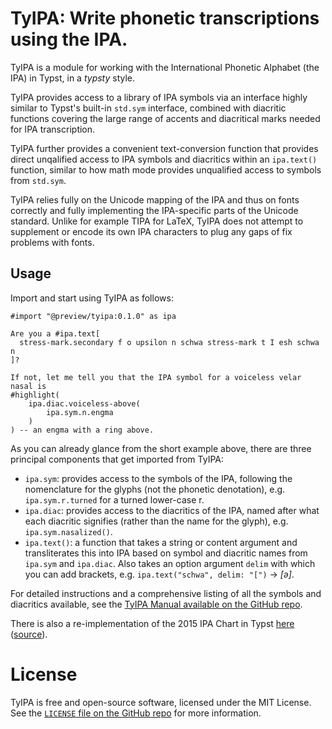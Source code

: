 # TyIPA: Write phonetic transcriptions using the IPA.

TyIPA is a module for working with the International Phonetic Alphabet (the IPA) in Typst, in a _typsty_ style.

TyIPA provides access to a library of IPA symbols via an
interface highly similar to Typst's built-in `std.sym` interface, combined with
diacritic functions covering the large range of accents and diacritical marks
needed for IPA transcription.

TyIPA further provides a convenient text-conversion function that provides
direct unqalified access to IPA symbols and diacritics within an `ipa.text()`
function, similar to how math mode provides unqualified access to symbols from
`std.sym`.

TyIPA relies fully on the Unicode mapping of the IPA and thus on fonts 
correctly and fully implementing the IPA-specific parts of the Unicode standard.
Unlike for example TIPA for LaTeX, TyIPA does not attempt to supplement or
encode its own IPA characters to plug any gaps of fix problems with fonts.

## Usage

Import and start using TyIPA as follows:

```typst
#import "@preview/tyipa:0.1.0" as ipa

Are you a #ipa.text[
  stress-mark.secondary f o upsilon n schwa stress-mark t I esh schwa n
]?

If not, let me tell you that the IPA symbol for a voiceless velar nasal is
#highlight(
    ipa.diac.voiceless-above(
        ipa.sym.n.engma
    )
) -- an engma with a ring above.
```

As you can already glance from the short example above, there are three
principal components that get imported from TyIPA:
- `ipa.sym`: provides access to the symbols of the IPA, following the
   nomenclature for the glyphs (not the phonetic denotation), e.g.
   `ipa.sym.r.turned` for a turned lower-case r.
- `ipa.diac`: provides access to the diacritics of the IPA, named after what
  each diacritic signifies (rather than the name for the glyph), e.g.
  `ipa.sym.nasalized()`.
- `ipa.text()`: a function that takes a string or content argument and
  transliterates this into IPA based on symbol and diacritic names from
  `ipa.sym` and `ipa.diac`. Also takes an option argument `delim` with
  which you can add brackets, e.g. `ipa.text("schwa", delim: "[")` ->
  _[ə]_.

For detailed instructions and a comprehensive listing of all the symbols and
diacritics available, see the [TyIPA Manual available on the GitHub repo](./manual/manual.pdf).

There is also a re-implementation of the 2015 IPA Chart in Typst [here](./ipa-chart/ipa-chart.pdf)
([source](./ipa-chart/ipa-chart.typ)).

# License

TyIPA is free and open-source software, licensed under the MIT License.
See the [`LICENSE` file on the GitHub repo](./LICENSE) for more information.
